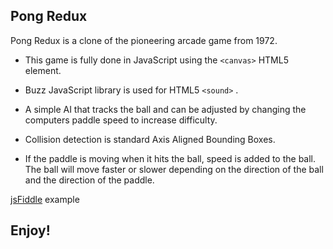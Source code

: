 ## Pong Redux

Pong Redux is a clone of the pioneering arcade game from 1972.

* This game is fully done in JavaScript using the `<canvas>` HTML5 element.

* Buzz JavaScript library is used for HTML5 `<sound>` .

* A simple AI that tracks the ball and can be adjusted by changing the computers paddle speed to increase difficulty.

* Collision detection is standard Axis Aligned Bounding Boxes. 

* If the paddle is moving when it hits the ball, speed is added to the ball. The ball will move faster or slower depending on the direction of the ball and the direction of the paddle.
 
[jsFiddle](https://jsfiddle.net/motochick67/1oun71q8/) example

## Enjoy!
